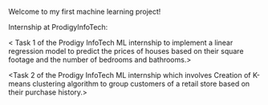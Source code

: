Welcome to my first machine learning project! 

Internship at ProdigyInfoTech:

< Task 1 of the Prodigy InfoTech ML internship to implement a linear regression model to predict the prices of houses based on their square footage and the number of bedrooms and bathrooms.>

<Task 2 of the Prodigy InfoTech ML internship which involves Creation of K-means clustering algorithm to group customers of a retail store based on their purchase history.>
